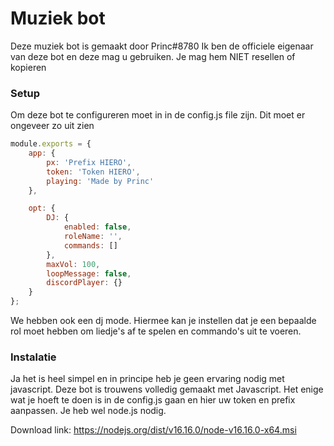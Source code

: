 # Muziek bot

Deze muziek bot is gemaakt door Princ#8780
Ik ben de officiele eigenaar van deze bot en deze mag u gebruiken.
Je mag hem NIET resellen of kopieren

### Setup

Om deze bot te configureren moet in in de config.js file zijn.
Dit moet er ongeveer zo uit zien

```js
module.exports = {
    app: {
        px: 'Prefix HIERO',
        token: 'Token HIERO',
        playing: 'Made by Princ'
    },

    opt: {
        DJ: {
            enabled: false,
            roleName: '',
            commands: []
        },
        maxVol: 100,
        loopMessage: false,
        discordPlayer: {}
    }
};
```



We hebben ook een dj mode. Hiermee kan je instellen dat je een bepaalde rol moet hebben om liedje's af te spelen en commando's uit te voeren.


### Instalatie

Ja het is heel simpel en in principe heb je geen ervaring nodig met javascript.
Deze bot is trouwens volledig gemaakt met Javascript.
Het enige wat je hoeft te doen is in de config.js gaan en hier uw token en prefix aanpassen.
Je heb wel node.js nodig.


Download link:
https://nodejs.org/dist/v16.16.0/node-v16.16.0-x64.msi

